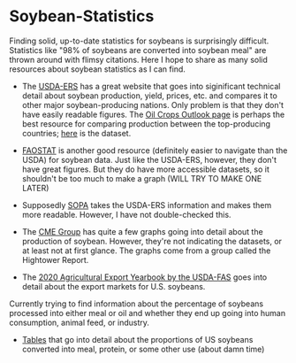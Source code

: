 # Soybean-Statistics
Finding solid, up-to-date statistics for soybeans is surprisingly difficult. Statistics like "98% of soybeans are converted into soybean meal" are thrown around with flimsy citations. Here I hope to share as many solid resources about soybean statistics as I can find.


* The [USDA-ERS](https://www.ers.usda.gov/topics/crops/soybeans-oil-crops/related-data-statistics/) has a great website that goes into siginificant technical detail about soybean production, yield, prices, etc. and compares it to other major soybean-producing nations. Only problem is that they don't have easily readable figures. The [Oil Crops Outlook page](https://www.ers.usda.gov/publications/#!topicid=&subtopicid=&series=OCS&authorid=&page=1&sortfield=date&sortascending=false) is perhaps the best resource for comparing production between the top-producing countries; [here](https://usda.library.cornell.edu/concern/publications/5x21tf41f?locale=en) is the dataset.

* [FAOSTAT](http://www.fao.org/faostat/en/#search/soybean) is another good resource (definitely easier to navigate than the USDA) for soybean data. Just like the USDA-ERS, however, they don't have great figures. But they do have more accessible datasets, so it shouldn't be too much to make a graph (WILL TRY TO MAKE ONE LATER)

* Supposedly [SOPA](http://www.sopa.org/statistics/world-soybean-production/) takes the USDA-ERS information and makes them more readable. However, I have not double-checked this.

* The [CME Group](https://www.cmegroup.com/trading/agricultural/soybean-reports.html) has quite a few graphs going into detail about the production of soybean. However, they're not indicating the datasets, or at least not at first glance. The graphs come from a group called the Hightower Report.

* The [2020 Agricultural Export Yearbook by the USDA-FAS](https://www.fas.usda.gov/data/2020-agricultural-export-yearbook) goes into detail about the export markets for U.S. soybeans.

Currently trying to find information about the percentage of soybeans processed into either meal or oil and whether they end up going into human consumption, animal feed, or industry.

* [Tables](https://www.ers.usda.gov/publications/pub-details/?pubid=101170) that go into detail about the proportions of US soybeans converted into meal, protein, or some other use (about damn time)
